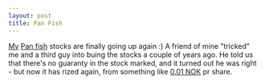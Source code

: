```yaml
---
layout: post
title: Pan Fish
---
```


[My](http://watkins.netfonds.no/tintraday.php?paper=PAN.OSE&amp;cache=get&amp;style=plain)
[Pan fish](http://watkins.netfonds.no/tintraday.php?paper=PAN.OSE&amp;cache=get&amp;style=plain)
stocks are finally going up again :) A friend of mine "tricked" me and a
third guy into buing the stocks a couple of years ago. He told us that
there's no guaranty in the stock marked, and it turned out he was right - but
now it has rized again, from something like [0.01 NOK](http://www.google.no/search?q=0.01%20nok%20in%20euros&amp;hl=no&amp;)
pr share.

